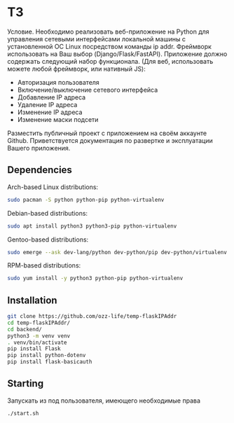 # ТЗ

Условие.
Необходимо реализовать веб-приложение на Python для управления сетевыми интерфейсами локальной машины с установленной ОС Linux посредством команды ip addr. Фреймворк использовать на Ваш выбор (Django/Flask/FastAPI).
Приложение должно содержать следующий набор функционала. (Для веб, использовать можете любой фреймворк, или нативный JS):

- Авторизация пользователя
- Включение/выключение сетевого интерфейса
- Добавление IP адреса
- Удаление IP адреса
- Изменение IP адреса
- Изменение маски подсети

Разместить публичный проект с приложением на своём аккаунте Github. Приветствуется документация по развертке и эксплуатации Вашего приложения.

## Dependencies

Arch-based Linux distributions:

```bash
sudo pacman -S python python-pip python-virtualenv
```

Debian-based distributions:

```bash
sudo apt install python3 python3-pip python-virtualenv
```

Gentoo-based distributions:

```bash
sudo emerge --ask dev-lang/python dev-python/pip dev-python/virtualenv
```

RPM-based distributions:

```bash
sudo yum install -y python3 python-pip python-virtualenv
```

## Installation

```bash
git clone https://github.com/ozz-life/temp-flaskIPAddr
cd temp-flaskIPAddr/
cd backend/
python3 -m venv venv
. venv/bin/activate
pip install Flask
pip install python-dotenv
pip install flask-basicauth
```

## Starting

Запускать из под пользователя, имеющего необходимые права

```bash
./start.sh
```
